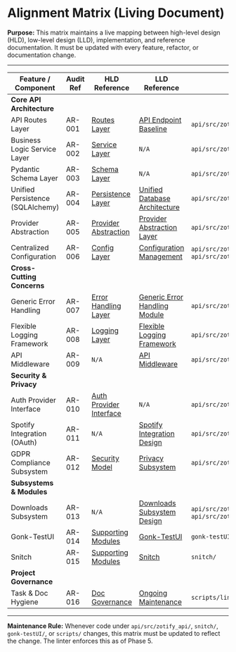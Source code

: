 # Alignment Matrix (Living Document)

**Purpose:**
This matrix maintains a live mapping between high-level design (HLD), low-level design (LLD), implementation, and reference documentation.
It must be updated with every feature, refactor, or documentation change.

---

| Feature / Component | Audit Ref | HLD Reference | LLD Reference | Code Path(s) | Documentation |
| --- | --- | --- | --- | --- | --- |
| **Core API Architecture** | | | | | |
| API Routes Layer | AR-001 | [Routes Layer](HIGH_LEVEL_DESIGN.md#hld-routes-layer) | [API Endpoint Baseline](LOW_LEVEL_DESIGN.md#lld-api-endpoint-baseline) | `api/src/zotify_api/routes/` | `project/api/endpoints.yaml` |
| Business Logic Service Layer | AR-002 | [Service Layer](HIGH_LEVEL_DESIGN.md#hld-service-layer) | `N/A` | `api/src/zotify_api/services/` | `api/docs/reference/API_REFERENCE.md` |
| Pydantic Schema Layer | AR-003 | [Schema Layer](HIGH_LEVEL_DESIGN.md#hld-schema-layer) | `N/A` | `api/src/zotify_api/schemas/` | `api/docs/reference/API_REFERENCE.md` |
| Unified Persistence (SQLAlchemy) | AR-004 | [Persistence Layer](HIGH_LEVEL_DESIGN.md#hld-persistence-layer) | [Unified Database Architecture](LOW_LEVEL_DESIGN.md#lld-unified-database-architecture) | `api/src/zotify_api/database/` | `project/LOW_LEVEL_DESIGN.md#lld-unified-database-architecture` |
| Provider Abstraction | AR-005 | [Provider Abstraction](HIGH_LEVEL_DESIGN.md#hld-provider-abstraction-layer) | [Provider Abstraction Layer](LOW_LEVEL_DESIGN.md#lld-provider-abstraction-layer) | `api/src/zotify_api/providers/` | `project/proposals/DYNAMIC_PLUGIN_PROPOSAL.md` |
| Centralized Configuration | AR-006 | [Config Layer](HIGH_LEVEL_DESIGN.md#hld-config-layer) | [Configuration Management](LOW_LEVEL_DESIGN.md#lld-configuration-management) | `api/src/zotify_api/config.py`, `api/src/zotify_api/services/config_service.py` | `project/LOW_LEVEL_DESIGN.md#lld-configuration-management` |
| **Cross-Cutting Concerns** | | | | | |
| Generic Error Handling | AR-007 | [Error Handling Layer](HIGH_LEVEL_DESIGN.md#hld-generic-error-handling-layer) | [Generic Error Handling Module](LOW_LEVEL_DESIGN.md#lld-generic-error-handling-module) | `api/src/zotify_api/core/error_handler/` | `api/docs/system/ERROR_HANDLING_STRATEGY.md` |
| Flexible Logging Framework | AR-008 | [Logging Layer](HIGH_LEVEL_DESIGN.md#hld-logging-layer) | [Flexible Logging Framework](LOW_LEVEL_DESIGN.md#lld-flexible-logging-framework) | `api/src/zotify_api/core/logging_framework/` | `api/docs/system/LOGGING_FRAMEWORK.md` |
| API Middleware | AR-009 | `N/A` | [API Middleware](LOW_LEVEL_DESIGN.md#lld-api-middleware) | `api/src/zotify_api/middleware/` | `project/LOW_LEVEL_DESIGN.md#lld-api-middleware` |
| **Security & Privacy** | | | | | |
| Auth Provider Interface | AR-010 | [Auth Provider Interface](HIGH_LEVEL_DESIGN.md#hld-authentication-provider-interface) | `N/A` | `api/src/zotify_api/providers/` | `project/SECURITY.md` |
| Spotify Integration (OAuth) | AR-011 | `N/A` | [Spotify Integration Design](LOW_LEVEL_DESIGN.md#lld-spotify-integration-design) | `api/src/zotify_api/providers/spotify_connector.py` | `project/SECURITY.md` |
| GDPR Compliance Subsystem | AR-012 | [Security Model](HIGH_LEVEL_DESIGN.md#hld-security-model) | [Privacy Subsystem](LOW_LEVEL_DESIGN.md#lld-privacy-subsystem) | `api/src/zotify_api/routes/privacy.py` | `api/docs/system/PRIVACY_COMPLIANCE.md` |
| **Subsystems & Modules** | | | | | |
| Downloads Subsystem | AR-013 | `N/A` | [Downloads Subsystem Design](LOW_LEVEL_DESIGN.md#lld-downloads-subsystem-design) | `api/src/zotify_api/routes/downloads.py`, `api/src/zotify_api/services/download_service.py` | `api/docs/reference/API_REFERENCE.md#downloads` |
| Gonk-TestUI | AR-014 | [Supporting Modules](HIGH_LEVEL_DESIGN.md#hld-supporting-modules) | [Gonk-TestUI](LOW_LEVEL_DESIGN.md#lld-gonk-testui) | `gonk-testUI/` | `gonk-testUI/README.md` |
| Snitch | AR-015 | [Supporting Modules](HIGH_LEVEL_DESIGN.md#hld-supporting-modules) | [Snitch](LOW_LEVEL_DESIGN.md#lld-snitch) | `snitch/` | `snitch/docs/` |
| **Project Governance** | | | | | |
| Task & Doc Hygiene | AR-016 | [Doc Governance](HIGH_LEVEL_DESIGN.md#hld-documentation-governance) | [Ongoing Maintenance](LOW_LEVEL_DESIGN.md#lld-ongoing-maintenance) | `scripts/lint-docs.py` | `project/TASK_CHECKLIST.md` |

---

**Maintenance Rule:**
Whenever code under `api/src/zotify_api/`, `snitch/`, `gonk-testUI/`, or `scripts/` changes, this matrix must be updated to reflect the change. The linter enforces this as of Phase 5.
